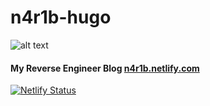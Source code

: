 # n4r1b-hugo

![alt text](https://github.com/n4r1b/n4r1b-hugo/blob/master/static/images/cover.jpg "punisher")


#### My Reverse Engineer Blog [n4r1b.netlify.com](https://n4r1b.netlify.com) 
[![Netlify Status](https://api.netlify.com/api/v1/badges/2bb372bf-54e3-4455-baec-5bde8609e06b/deploy-status)](https://app.netlify.com/sites/n4r1b/deploys)
